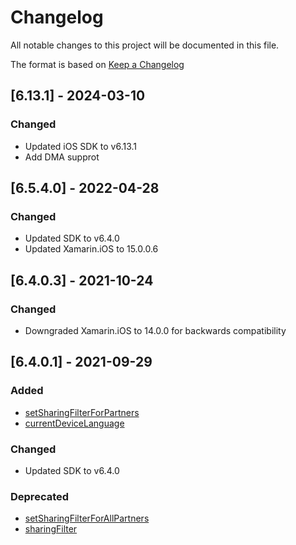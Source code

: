 # Changelog

All notable changes to this project will be documented in this file.

The format is based on [Keep a Changelog](https://keepachangelog.com/en/1.0.0/)

## [6.13.1] - 2024-03-10

### Changed

- Updated iOS SDK to v6.13.1
- Add DMA supprot

## [6.5.4.0] - 2022-04-28

### Changed

- Updated SDK to v6.4.0
- Updated Xamarin.iOS to 15.0.0.6

## [6.4.0.3] - 2021-10-24

### Changed

- Downgraded Xamarin.iOS to 14.0.0 for backwards compatibility

## [6.4.0.1] - 2021-09-29

### Added

- [setSharingFilterForPartners](https://dev.appsflyer.com/hc/docs/ios-sdk-reference-appsflyerlib#setsharingfilterforpartners)
- [currentDeviceLanguage](https://dev.appsflyer.com/hc/docs/ios-sdk-reference-appsflyerlib#setcurrentdevicelanguage)

### Changed

- Updated SDK to v6.4.0

### Deprecated

- [setSharingFilterForAllPartners](https://dev.appsflyer.com/hc/docs/ios-sdk-reference-appsflyerlib#setsharingfilterforpartners)
- [sharingFilter](https://dev.appsflyer.com/hc/docs/ios-sdk-reference-appsflyerlib#sharingfilter)

